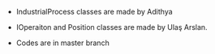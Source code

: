 - IndustrialProcess classes are made by Adithya
- IOperaiton and Position classes are made by Ulaş Arslan.

- Codes are in master branch

